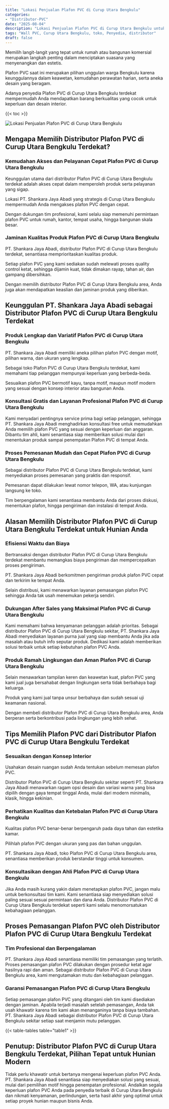```yaml
---
title: "Lokasi Penjualan Plafon PVC di Curup Utara Bengkulu"
categories: 
- "Distributor-PVC"
date: "2025-08-04"
description: "Lokasi Penjualan Plafon PVC di Curup Utara Bengkulu untuk tempat tinggal, perkantoran, serta toko. Panel unggulan, pilihan motif, pilihan warna elegan, beserta layanan penempatan oleh teknisi profesional dan garansi resmi!|Jasa penyediaan Plafon PVC di Curup Utara Bengkulu bagi keperluan hunian, office, maupun toko, beserta material berkualitas dan penempatan oleh teknisi ahli dan kepastian resmi.|Solusi Plafon PVC di Curup Utara Bengkulu yang andal untuk tempat tinggal, kantor, dan ritel, bersama material unggulan dan instalasi dikerjakan oleh teknisi ahli serta garansi resmi.|Distribusi Plafon PVC di Curup Utara Bengkulu untuk tempat tinggal, perkantoran, dan gerai, dengan material berkualitas dan instalasi dikerjakan oleh tim ahli, dilengkapi beserta garansi resmi.}"
tags: "Wall PVC, Curup Utara Bengkulu, toko, Penyedia, distributor"
draft: false
---
```


Memilih langit-langit yang tepat untuk rumah atau bangunan komersial merupakan langkah penting dalam menciptakan suasana yang menyenangkan dan estetis.

Plafon PVC saat ini merupakan pilihan unggulan warga Bengkulu karena keunggulannya dalam keawetan, kemudahan perawatan harian, serta aneka desain yang beragam.

Adanya penyedia Plafon PVC di Curup Utara Bengkulu terdekat mempermudah Anda mendapatkan barang berkualitas yang cocok untuk keperluan dan desain interior.

{{< toc >}}

![Lokasi Penjualan Plafon PVC di Curup Utara Bengkulu](/images/Distributor-PVC/Lokasi-Penjualan-Plafon-PVC-di-Curup-Utara-Bengkulu.png)


## Mengapa Memilih Distributor Plafon PVC di Curup Utara Bengkulu Terdekat?

### Kemudahan Akses dan Pelayanan Cepat Plafon PVC di Curup Utara Bengkulu

Keunggulan utama dari distributor Plafon PVC di Curup Utara Bengkulu terdekat adalah akses cepat dalam memperoleh produk serta pelayanan yang sigap.

Lokasi PT. Shankara Jaya Abadi yang strategis di Curup Utara Bengkulu mempermudah Anda mengakses plafon PVC dengan cepat.

Dengan dukungan tim profesional, kami selalu siap memenuhi permintaan plafon PVC untuk rumah, kantor, tempat usaha, hingga bangunan skala besar.

### Jaminan Kualitas Produk Plafon PVC di Curup Utara Bengkulu

PT. Shankara Jaya Abadi, distributor Plafon PVC di Curup Utara Bengkulu terdekat, senantiasa memprioritaskan kualitas produk.

Setiap plafon PVC yang kami sediakan sudah melewati proses quality control ketat, sehingga dijamin kuat, tidak dimakan rayap, tahan air, dan gampang dibersihkan.

Dengan memilih distributor Plafon PVC di Curup Utara Bengkulu area, Anda juga akan mendapatkan keaslian dan jaminan produk yang diberikan.

## Keunggulan PT. Shankara Jaya Abadi sebagai Distributor Plafon PVC di Curup Utara Bengkulu Terdekat

### Produk Lengkap dan Variatif Plafon PVC di Curup Utara Bengkulu

PT. Shankara Jaya Abadi memiliki aneka pilihan plafon PVC dengan motif, pilihan warna, dan ukuran yang lengkap.

Sebagai toko Plafon PVC di Curup Utara Bengkulu terdekat, kami memahami tiap pelanggan mempunyai keperluan yang berbeda-beda.

Sesuaikan plafon PVC bermotif kayu, tanpa motif, maupun motif modern yang sesuai dengan konsep interior atau bangunan Anda.

### Konsultasi Gratis dan Layanan Profesional Plafon PVC di Curup Utara Bengkulu

Kami menyadari pentingnya service prima bagi setiap pelanggan, sehingga PT. Shankara Jaya Abadi menghadirkan konsultasi free untuk memudahkan Anda memilih plafon PVC yang sesuai dengan keperluan dan anggaran. Dibantu tim ahli, kami senantiasa siap memberikan solusi mulai dari menentukan produk sampai penempatan Plafon PVC di tempat Anda.

### Proses Pemesanan Mudah dan Cepat Plafon PVC di Curup Utara Bengkulu

Sebagai distributor Plafon PVC di Curup Utara Bengkulu terdekat, kami menyediakan proses pemesanan yang praktis dan responsif.

Pemesanan dapat dilakukan lewat nomor telepon, WA, atau kunjungan langsung ke toko.

Tim berpengalaman kami senantiasa membantu Anda dari proses diskusi, menentukan plafon, hingga pengiriman dan instalasi di tempat Anda.

## Alasan Memilih Distributor Plafon PVC di Curup Utara Bengkulu Terdekat untuk Hunian Anda

### Efisiensi Waktu dan Biaya

Bertransaksi dengan distributor Plafon PVC di Curup Utara Bengkulu terdekat membantu memangkas biaya pengiriman dan mempercepatkan proses pengiriman.

PT. Shankara Jaya Abadi berkomitmen pengiriman produk plafon PVC cepat dan terkirim ke tempat Anda.

Selain distribusi, kami menawarkan layanan pemasangan plafon PVC sehingga Anda tak usah menemukan pekerja sendiri.

### Dukungan After Sales yang Maksimal Plafon PVC di Curup Utara Bengkulu

Kami memahami bahwa kenyamanan pelanggan adalah prioritas. Sebagai distributor Plafon PVC di Curup Utara Bengkulu sekitar, PT. Shankara Jaya Abadi menyediakan layanan purna jual yang siap membantu Anda jika ada masalah atau butuh info seputar produk. Dedikasi kami adalah memberikan solusi terbaik untuk setiap kebutuhan plafon PVC Anda.

### Produk Ramah Lingkungan dan Aman Plafon PVC di Curup Utara Bengkulu

Selain menawarkan tampilan keren dan keawetan kuat, plafon PVC yang kami jual juga bersahabat dengan lingkungan serta tidak berbahaya bagi keluarga.

Produk yang kami jual tanpa unsur berbahaya dan sudah sesuai uji keamanan nasional.

Dengan membeli distributor Plafon PVC di Curup Utara Bengkulu area, Anda berperan serta berkontribusi pada lingkungan yang lebih sehat.

## Tips Memilih Plafon PVC dari Distributor Plafon PVC di Curup Utara Bengkulu Terdekat

### Sesuaikan dengan Konsep Interior

Usahakan desain ruangan sudah Anda tentukan sebelum memesan plafon PVC.

Distributor Plafon PVC di Curup Utara Bengkulu sekitar seperti PT. Shankara Jaya Abadi menawarkan ragam opsi desain dan variasi warna yang bisa dipilih dengan gaya tempat tinggal Anda, mulai dari modern minimalis, klasik, hingga kekinian.

### Perhatikan Kualitas dan Ketebalan Plafon PVC di Curup Utara Bengkulu

Kualitas plafon PVC benar-benar berpengaruh pada daya tahan dan estetika kamar.

Pilihlah plafon PVC dengan ukuran yang pas dan bahan unggulan.

PT. Shankara Jaya Abadi, toko Plafon PVC di Curup Utara Bengkulu area, senantiasa memberikan produk berstandar tinggi untuk konsumen.

### Konsultasikan dengan Ahli Plafon PVC di Curup Utara Bengkulu

Jika Anda masih kurang yakin dalam menetapkan plafon PVC, jangan malu untuk berkonsultasi tim kami. Kami senantiasa siap menyediakan solusi paling sesuai sesuai permintaan dan dana Anda. Distributor Plafon PVC di Curup Utara Bengkulu terdekat seperti kami selalu menomorsatukan kebahagiaan pelanggan.

## Proses Pemasangan Plafon PVC oleh Distributor Plafon PVC di Curup Utara Bengkulu Terdekat

### Tim Profesional dan Berpengalaman

PT. Shankara Jaya Abadi senantiasa memiliki tim pemasangan yang terlatih. Proses pemasangan plafon PVC dilakukan dengan prosedur ketat agar hasilnya rapi dan aman. Sebagai distributor Plafon PVC di Curup Utara Bengkulu area, kami mengutamakan mutu dan kebahagiaan pelanggan.

### Garansi Pemasangan Plafon PVC di Curup Utara Bengkulu

Setiap pemasangan plafon PVC yang ditangani oleh tim kami disediakan dengan jaminan. Apabila terjadi masalah setelah pemasangan, Anda tak usah khawatir karena tim kami akan menanganinya tanpa biaya tambahan. PT. Shankara Jaya Abadi sebagai distributor Plafon PVC di Curup Utara Bengkulu sekitar setiap saat menjamin mutu pelanggan.

{{< table-tables table="table1" >}}

## Penutup: Distributor Plafon PVC di Curup Utara Bengkulu Terdekat, Pilihan Tepat untuk Hunian Modern

Tidak perlu khawatir untuk bertanya mengenai keperluan plafon PVC Anda. PT. Shankara Jaya Abadi senantiasa siap menyediakan solusi yang sesuai, mulai dari pemilihan motif hingga penempatan profesional. Andalkan segala keperluan plafon PVC Anda pada penyedia terbaik di Curup Utara Bengkulu dan nikmati kenyamanan, perlindungan, serta hasil akhir yang optimal untuk setiap proyek hunian maupun bisnis Anda.